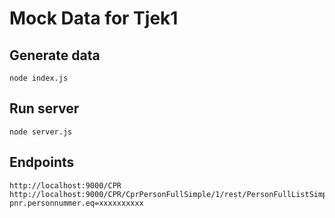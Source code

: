 # Mock Data for Tjek1

## Generate data
`node index.js`

## Run server
`node server.js`

## Endpoints
```
http://localhost:9000/CPR
http://localhost:9000/CPR/CprPersonFullSimple/1/rest/PersonFullListSimple?pnr.personnummer.eq=xxxxxxxxxx
```
